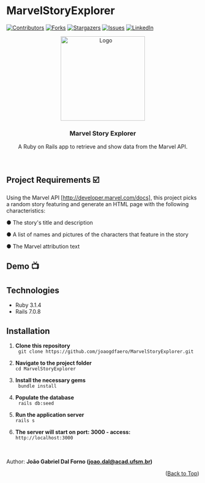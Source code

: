 # MarvelStoryExplorer
<a name="readme-top"></a>
[![Contributors][contributors-shield]][contributors-url]
[![Forks][forks-shield]][forks-url]
[![Stargazers][stars-shield]][stars-url]
[![Issues][issues-shield]][issues-url]
[![LinkedIn][linkedin-shield]][linkedin-url]
<br />
<div align="center">
  <a href="https://github.com/joaogdfaero/MarvelStoryExplorer/">
    <img src="MarvelStoryExplorerlogo.png" alt="Logo" width="220" height="220">
  </a>
<h3 align="center">Marvel Story Explorer</h3>
  <p align="center">
    A Ruby on Rails app to retrieve and show data from the Marvel API.
     <br />
    <br />
    <br />
  </p>
</div>

## Project Requirements :ballot_box_with_check:
Using the Marvel API [http://developer.marvel.com/docs], this project picks a random story featuring and generate an HTML page with the following characteristics:

●  The story's title and description

●  A list of names and pictures of the characters that feature in the story

●  The Marvel attribution text

## Demo 📺

## Technologies
* Ruby 3.1.4
* Rails 7.0.8

## Installation
1. **Clone this repository**  
` git clone https://github.com/joaogdfaero/MarvelStoryExplorer.git`

2. **Navigate to the project folder**  
` cd MarvelStoryExplorer `

3. **Install the necessary gems**  
` bundle install`

4. **Populate the database**  
` rails db:seed`

5. **Run the application server**  
` rails s `

6. **The server will start on port: 3000 - access:**    
` http://localhost:3000 `

##
<br>Author: <strong>João Gabriel Dal Forno (joao.dal@acad.ufsm.br)</strong>

<p align="right">(<a href="#readme-top">Back to Top</a>)</p>

<!-- MARKDOWN LINKS & IMAGES -->
<!-- https://www.markdownguide.org/basic-syntax/#reference-style-links -->
[contributors-shield]: https://img.shields.io/github/contributors/joaogdfaero/MarvelStoryExplorer.svg?style=for-the-badge
[contributors-url]: https://github.com/joaogdfaero/MarvelStoryExplorer/graphs/contributors
[forks-shield]: https://img.shields.io/github/forks/joaogdfaero/MarvelStoryExplorer.svg?style=for-the-badge
[forks-url]: https://github.com/joaogdfaero/MarvelStoryExplorer/network/members
[stars-shield]: https://img.shields.io/github/stars/joaogdfaero/MarvelStoryExplorer.svg?style=for-the-badge
[stars-url]: https://github.com/joaogdfaero/guitar_store/stargazers
[issues-shield]: https://img.shields.io/github/issues/joaogdfaero/MarvelStoryExplorer.svg?style=for-the-badge
[issues-url]: https://github.com/joaogdfaero/MarvelStoryExplorer/issues
[license-shield]: https://img.shields.io/github/license/joaogdfaero/MarvelStoryExplorer.svg?style=for-the-badge
[license-url]: https://github.com/joaogdfaero/MarvelStoryExplorer/blob/master/LICENSE.txt
[linkedin-shield]: https://img.shields.io/badge/-LinkedIn-black.svg?style=for-the-badge&logo=linkedin&colorB=555
[linkedin-url]: https://www.linkedin.com/in/joaogabrieldf/
[Next.js]: https://img.shields.io/badge/next.js-000000?style=for-the-badge&logo=nextdotjs&logoColor=white
[Next-url]: https://nextjs.org/
[React.js]: https://img.shields.io/badge/React-20232A?style=for-the-badge&logo=react&logoColor=61DAFB
